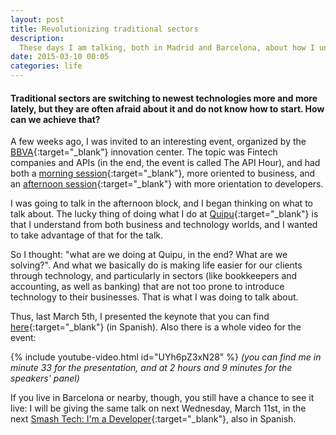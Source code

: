 ```yaml
---
layout: post
title: Revolutionizing traditional sectors
description:
  These days I am talking, both in Madrid and Barcelona, about how I understand the revolution of traditional sectors through technology.
date: 2015-03-10 00:05
categories: life
---
```


#### Traditional sectors are switching to newest technologies more and more lately, but they are often afraid about it and do not know how to start. How can we achieve that?

A few weeks ago, I was invited to an interesting event, organized by the [BBVA](https://www.bbva.es/particulares/index.jsp){:target="_blank"}
innovation center. The topic was Fintech companies and APIs (in the end, the event is called The API Hour), and had both a
[morning session](https://www.centrodeinnovacionbbva.com/eventos/evento-api-hour-fintech-api-hackers-sesion-de-manana){:target="_blank"},
more oriented to business, and an
[afternoon session](https://www.centrodeinnovacionbbva.com/eventos/evento-api-hour-fintech-api-hackers-sesion-de-tarde){:target="_blank"}
with more orientation to developers.

I was going to talk in the afternoon block, and I began thinking on what to talk about. The lucky thing of doing what I do at
[Quipu](https://getquipu.com/en){:target="_blank"} is that I understand from both business and technology worlds, and I wanted to take
advantage of that for the talk.

So I thought: "what are we doing at Quipu, in the end? What are we solving?". And what we basically do is making life easier for our clients
through technology, and particularly in sectors (like bookkeepers and accounting, as well as banking) that are not too prone to introduce
technology to their businesses. That is what I was doing to talk about.

Thus, last March 5th, I presented the keynote that you can find
[here](/files/api-hour-revolutionizing-traditional-sectors.pdf){:target="_blank"}
(in Spanish). Also there is a whole video for the event:

{% include youtube-video.html id="UYh6pZ3xN28" %}
*(you can find me in minute 33 for the presentation, and at 2 hours and 9 minutes for the speakers' panel)*

If you live in Barcelona or nearby, though, you still have a chance to see it live: I will be giving the same talk on next Wednesday,
March 11st, in the next [Smash Tech: I'm a Developer](http://smash-tech.com/developers/){:target="_blank"}, also in Spanish.
